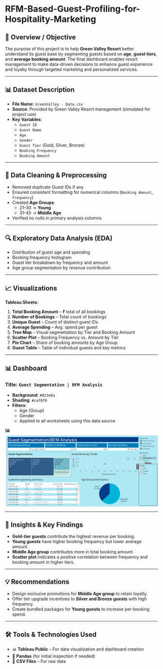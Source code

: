 # RFM-Based-Guest-Profiling-for-Hospitality-Marketing
## 📝 Overview / Objective

The purpose of this project is to help **Green Valley Resort** better understand its guest base by segmenting guests based on **age**, **guest tiers**, and **average booking amount**. The final dashboard enables resort management to make data-driven decisions to enhance guest experience and loyalty through targeted marketing and personalized services.

---

## 📊 Dataset Description

- **File Name**: `GreenValley - Data.csv`
- **Source**: Provided by Green Valley Resort management (simulated for project use)
- **Key Variables**:
  - `Guest ID`
  - `Guest Name`
  - `Age`
  - `Gender`
  - `Guest Tier` (Gold, Silver, Bronze)
  - `Booking Frequency`
  - `Booking Amount`

---

## 🧹 Data Cleaning & Preprocessing

- Removed duplicate Guest IDs if any
- Ensured consistent formatting for numerical columns (`Booking Amount`, `Frequency`)
- Created **Age Groups**:
  - 21–30 → **Young**
  - 31–45 → **Middle Age**
- Verified no nulls in primary analysis columns

---

## 🔍 Exploratory Data Analysis (EDA)

- Distribution of guest age and spending
- Booking frequency histogram
- Guest tier breakdown by frequency and amount
- Age group segmentation by revenue contribution

---

## 📈 Visualizations

**Tableau Sheets:**

1. **Total Booking Amount** – ₹ total of all bookings
2. **Number of Bookings** – Total count of bookings
3. **Unique Guest** – Count of distinct guest IDs
4. **Average Spending** – Avg. spend per guest
5. **Tree Map** – Visual segmentation by Tier and Booking Amount
6. **Scatter Plot** – Booking Frequency vs. Amount by Tier
7. **Pie Chart** – Share of booking amounts by Age Group
8. **Guest Table** – Table of individual guests and key metrics

---

## 📊 Dashboard

### Title: `Guest Segmentation | RFM Analysis`

- **Background**: `#023e8a`
- **Shading**: `#caf0f8`
- **Filters**:
  - Age (Group)
  - Gender
  - Applied to all worksheets using this data source

🖼️ ![Dashboard](https://github.com/rashi12121/RFM-Based-Guest-Profiling-for-Hospitality-Marketing/blob/main/_Green%20Vally%20Resort%20Dashboard.png)

---

## 🧠 Insights & Key Findings

- **Gold-tier guests** contribute the highest revenue per booking.
- **Young guests** have higher booking frequency but lower average amount.
- **Middle Age group** contributes more in total booking amount.
- **Scatter plot** indicates a positive correlation between frequency and booking amount in higher tiers.

---

## 💡 Recommendations

- Design exclusive promotions for **Middle Age group** to retain loyalty.
- Offer tier upgrade incentives to **Silver and Bronze guests** with high frequency.
- Create bundled packages for **Young guests** to increase per-booking spend.

---

## 🛠️ Tools & Technologies Used

- 📊 **Tableau Public** – For data visualization and dashboard creation
- 🐼 **Pandas** (for initial inspection if needed)
- 📁 **CSV Files** – For raw data
